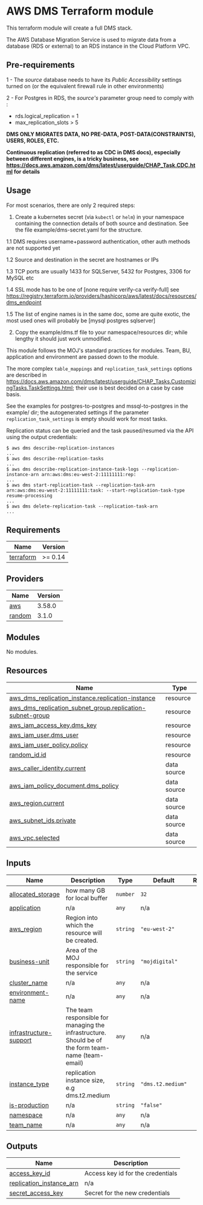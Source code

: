 # AWS DMS Terraform module

This terraform module will create a full DMS stack.

The AWS Database Migration Service is used to migrate data from a database (RDS or external) to an RDS instance in the Cloud Platform VPC.

## Pre-requirements

 1 - The _source_ database needs to have its _Public Accessibility_ settings turned on (or the equivalent firewall rule in other environments)

 2 - For Postgres in RDS, the _source's_ parameter group need to comply with :
   - rds.logical_replication = 1
   - max_replication_slots > 5

 **DMS ONLY MIGRATES DATA, NO PRE-DATA, POST-DATA(CONSTRAINTS), USERS, ROLES, ETC.**

 **Continuous replication (referred to as CDC in DMS docs), especially between different engines, is a tricky business, see https://docs.aws.amazon.com/dms/latest/userguide/CHAP_Task.CDC.html for details**

## Usage

For most scenarios, there are only 2 required steps:

 1. Create a kubernetes secret (via `kubectl` or `helm`) in your namespace containing the connection details of both source and destination. See the file example/dms-secret.yaml for the structure.

 1.1 DMS requires username+password authentication, other auth methods are not supported yet

 1.2 Source and destination in the secret are hostnames or IPs

 1.3 TCP ports are usually 1433 for SQLServer, 5432 for Postgres, 3306 for MySQL etc

 1.4 SSL mode has to be one of [none require verify-ca verify-full] see https://registry.terraform.io/providers/hashicorp/aws/latest/docs/resources/dms_endpoint

 1.5 The list of engine names is in the same doc, some are quite exotic, the most used ones will probably be [mysql postgres sqlserver]

 2. Copy the example/dms.tf file to your namespace/resources dir; while lengthy it should just work unmodified.

This module follows the MOJ's standard practices for modules. Team, BU, application and environment are passed down to the module.

The more complex `table_mappings` and `replication_task_settings` options are described in https://docs.aws.amazon.com/dms/latest/userguide/CHAP_Tasks.CustomizingTasks.TaskSettings.html; their use is best decided on a case by case basis.

See the examples for postgres-to-postgres and mssql-to-postgres in the example/ dir; the autogenerated settings if the parameter `replication_task_settings` is empty should work for most tasks.

Replication status can be queried and the task paused/resumed via the API using the output credentials:

```
$ aws dms describe-replication-instances
...
$ aws dms describe-replication-tasks
...
$ aws dms describe-replication-instance-task-logs --replication-instance-arn arn:aws:dms:eu-west-2:11111111:rep:
...
$ aws dms start-replication-task --replication-task-arn arn:aws:dms:eu-west-2:11111111:task: --start-replication-task-type resume-processing
...
$ aws dms delete-replication-task --replication-task-arn
...
```
<!-- BEGIN_TF_DOCS -->
## Requirements

| Name | Version |
|------|---------|
| <a name="requirement_terraform"></a> [terraform](#requirement\_terraform) | >= 0.14 |

## Providers

| Name | Version |
|------|---------|
| <a name="provider_aws"></a> [aws](#provider\_aws) | 3.58.0 |
| <a name="provider_random"></a> [random](#provider\_random) | 3.1.0 |

## Modules

No modules.

## Resources

| Name | Type |
|------|------|
| [aws_dms_replication_instance.replication-instance](https://registry.terraform.io/providers/hashicorp/aws/latest/docs/resources/dms_replication_instance) | resource |
| [aws_dms_replication_subnet_group.replication-subnet-group](https://registry.terraform.io/providers/hashicorp/aws/latest/docs/resources/dms_replication_subnet_group) | resource |
| [aws_iam_access_key.dms_key](https://registry.terraform.io/providers/hashicorp/aws/latest/docs/resources/iam_access_key) | resource |
| [aws_iam_user.dms_user](https://registry.terraform.io/providers/hashicorp/aws/latest/docs/resources/iam_user) | resource |
| [aws_iam_user_policy.policy](https://registry.terraform.io/providers/hashicorp/aws/latest/docs/resources/iam_user_policy) | resource |
| [random_id.id](https://registry.terraform.io/providers/hashicorp/random/latest/docs/resources/id) | resource |
| [aws_caller_identity.current](https://registry.terraform.io/providers/hashicorp/aws/latest/docs/data-sources/caller_identity) | data source |
| [aws_iam_policy_document.dms_policy](https://registry.terraform.io/providers/hashicorp/aws/latest/docs/data-sources/iam_policy_document) | data source |
| [aws_region.current](https://registry.terraform.io/providers/hashicorp/aws/latest/docs/data-sources/region) | data source |
| [aws_subnet_ids.private](https://registry.terraform.io/providers/hashicorp/aws/latest/docs/data-sources/subnet_ids) | data source |
| [aws_vpc.selected](https://registry.terraform.io/providers/hashicorp/aws/latest/docs/data-sources/vpc) | data source |

## Inputs

| Name | Description | Type | Default | Required |
|------|-------------|------|---------|:--------:|
| <a name="input_allocated_storage"></a> [allocated\_storage](#input\_allocated\_storage) | how many GB for local buffer | `number` | `32` | no |
| <a name="input_application"></a> [application](#input\_application) | n/a | `any` | n/a | yes |
| <a name="input_aws_region"></a> [aws\_region](#input\_aws\_region) | Region into which the resource will be created. | `string` | `"eu-west-2"` | no |
| <a name="input_business-unit"></a> [business-unit](#input\_business-unit) | Area of the MOJ responsible for the service | `string` | `"mojdigital"` | no |
| <a name="input_cluster_name"></a> [cluster\_name](#input\_cluster\_name) | n/a | `any` | n/a | yes |
| <a name="input_environment-name"></a> [environment-name](#input\_environment-name) | n/a | `any` | n/a | yes |
| <a name="input_infrastructure-support"></a> [infrastructure-support](#input\_infrastructure-support) | The team responsible for managing the infrastructure. Should be of the form team-name (team-email) | `any` | n/a | yes |
| <a name="input_instance_type"></a> [instance\_type](#input\_instance\_type) | replication instance size, e.g dms.t2.medium | `string` | `"dms.t2.medium"` | no |
| <a name="input_is-production"></a> [is-production](#input\_is-production) | n/a | `string` | `"false"` | no |
| <a name="input_namespace"></a> [namespace](#input\_namespace) | n/a | `any` | n/a | yes |
| <a name="input_team_name"></a> [team\_name](#input\_team\_name) | n/a | `any` | n/a | yes |

## Outputs

| Name | Description |
|------|-------------|
| <a name="output_access_key_id"></a> [access\_key\_id](#output\_access\_key\_id) | Access key id for the credentials |
| <a name="output_replication_instance_arn"></a> [replication\_instance\_arn](#output\_replication\_instance\_arn) | n/a |
| <a name="output_secret_access_key"></a> [secret\_access\_key](#output\_secret\_access\_key) | Secret for the new credentials |
<!-- END_TF_DOCS -->
